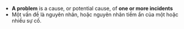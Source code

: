 - **A problem** is a cause, or potential cause, of **one or more incidents**
- Một vấn đề là nguyên nhân, hoặc nguyên nhân tiềm ẩn của một hoặc nhiều sự cố.